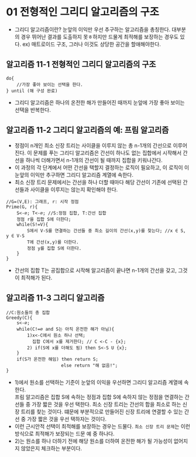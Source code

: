# 01 전형적인 그리디 알고리즘의 구조
- 그리디 알고리즘이란? 눈앞의 이익만 우선 추구하는 알고리즘을 총칭한다. 대부분의 경우 뛰어난 결과를 도출하지 못ㅎ하지만 드물게 최적해를 보장하는 경우도 있다. ex) 매트로이드 구조, 그러나 이것도 상당한 공간을 할애해야한다.

## 알고리즘 11-1 전형적인 그리디 알고리즘의 구조
```
do{
    //가장 좋아 보이는 선택을 한다.
} until (해 구성 완료)
```

- 그리디 알고리즘은 하나의 온전한 해가 만들어진 때까지 눈앞에 가장 좋아 보이는 선택을 반복한다. <br />

## 알고리즘 11-2 그리디 알고리즘의 예: 프림 알고리즘
- 정점이 n개인 최소 신장 트리는 사이클을 이루지 않는 총 n-1개의 간선으로 이루어진다.
이 문제를 푸는 그리디 알고리즘은 간선이 하나도 없는 집합에서 시작해서 간선을 하나씩 더해가면서 n-1개의 간선이 될 때까지 집합을 키워나간다. 
- 이 과정의 각 단계에서 어떤 간선을 택할지 결정하는 로직이 필요하고, 이 로직이 이 눈앞의 이익만 추구하면 그리디 알고리즘 계열에 속한다. 
- 최소 신장 트리 문제에서는 간선을 하나 더할 때마다 해당 간선이 기존에 선택된 간선들과 사이클을 이루지는 않는지 확인해야 한다.
```
//G=(V,E): 그래프, r: 시작 정점
Prime(G, r){
    S<-∅; T<-∅; //S:정점 집합, T:간선 집합
    정점 r을 집합 S에 더한다;
    while(S!=V){
        S에서 V-S를 연결하는 간선들 중 최소 길이의 간선(x,y)를 찾는다; //x ∈ S, y ∈ V-S
        T에 간선(x,y)를 더한다.
        정점 y를 집합 S에 더한다.
    }
}
```
- 간선의 집합 T는 공집합으로 시작해 알고리즘이 끝나면 n-1개의 간선을 갖고, 그것이 최적해가 된다.


## 알고리즘 11-3 그리디 알고리즘
```
//C:원소들의 총 집합
Greedy(C){
    s<-∅;
    while(C!=∅ and S는 아직 온전한 해가 아님){
        1)x<-C에서 원소 하나 선택;
          집합 C에서 x를 제거한다; // C <-C - {x};  
        2) if(S에 x를 더해도 됨) then S<-S U {x};
    }
    if(S가 온전한 해임) then return S;
                     else return "해 없음!";
}
```

- 1)에서 원소를 선택하는 기준이 눈앞의 이익을 우선하면 그리디 알고리즘 계열에 속한다. <br />
프림 알고리즘은 집합 S에 속하는 정점과 집합 S에 속하지 않는 정점을 연결하는 간선들 중 가장 짧은 것을 우선 택한다.  최소 신장 트리는 간선의 합을 최소로 하는 신장 트리를 찾는 것이다.
떄문에 부분적으로 만들어진 신장 트리에 연결할 수 있는 간선 중 가장 짧은 것을 우선 택하자는 것이다.
- 이런 근시안적 선택이 최적해를 보장하는 경우는 드물다.  `최소 신장 트리 문제`는 이런 방식으로 최적해가 보장되는 드문 예 중 하나다.
- 2)는 원소를 하나 더하기 전에 해당 원소를 더하여 온전한 해가 될 가능성이 없어지지 않았은지 체크하는 부분이다.

